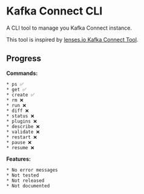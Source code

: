 # Kafka Connect CLI

A CLI tool to manage you Kafka Connect instance.

This tool is inspired by [lenses.io Kafka Connect Tool](https://github.com/lensesio/kafka-connect-tools).

## Progress

**Commands:**

    * ps ✅
    * get ✅
    * create ✅
    * rm ❌
    * run ❌
    * diff ❌
    * status ❌
    * plugins ❌
    * describe ❌
    * validate ❌
    * restart ❌
    * pause ❌
    * resume ❌

**Features:**

    * No error messages
    * Not tested
    * Not released
    * Not documented
